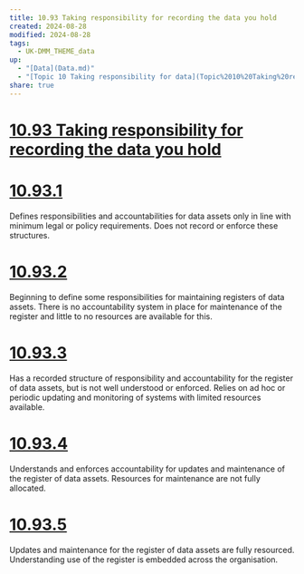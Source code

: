 ```yaml
---
title: 10.93 Taking responsibility for recording the data you hold
created: 2024-08-28
modified: 2024-08-28
tags:
  - UK-DMM_THEME_data
up:
  - "[Data](Data.md)"
  - "[Topic 10 Taking responsibility for data](Topic%2010%20Taking%20responsibility%20for%20data.md)"
share: true
---
```

# [10.93 Taking responsibility for recording the data you hold](10.93%20Taking%20responsibility%20for%20recording%20the%20data%20you%20hold.md)
# [10.93.1](10.93.1.md)

Defines responsibilities and accountabilities for data assets only in line with minimum legal or policy requirements. Does not record or enforce these structures.

# [10.93.2](10.93.2.md)

Beginning to define some responsibilities for maintaining registers of data assets. There is no accountability system in place for maintenance of the register and little to no resources are available for this.

# [10.93.3](10.93.3.md)

Has a recorded structure of responsibility and accountability for the register of data assets, but is not well understood or enforced. Relies on ad hoc or periodic updating and monitoring of systems with limited resources available.

# [10.93.4](10.93.4.md)

Understands and enforces accountability for updates and maintenance of the register of data assets. Resources for maintenance are not fully allocated.

# [10.93.5](10.93.5.md)

Updates and maintenance for the register of data assets are fully resourced. Understanding use of the register is embedded across the organisation.
